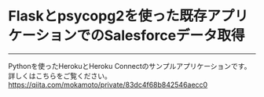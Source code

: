 # Flaskとpsycopg2を使った既存アプリケーションでのSalesforceデータ取得
------

Pythonを使ったHerokuとHeroku Connectのサンプルアプリケーションです。
詳しくはこちらをご覧ください。
https://qiita.com/mokamoto/private/83dc4f68b842546aecc0
